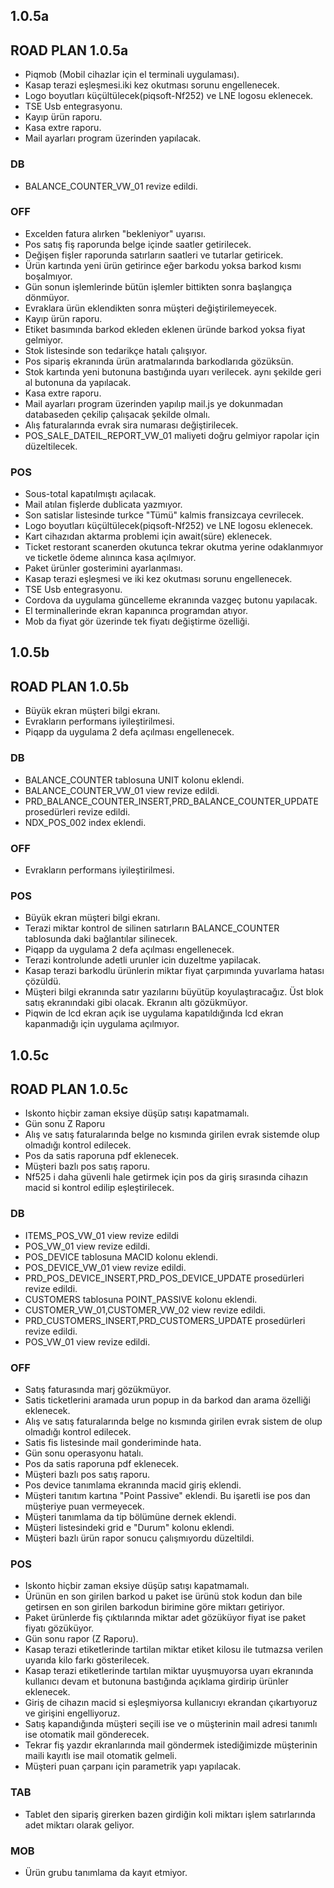 ## 1.0.5a
## ROAD PLAN 1.0.5a
- Piqmob (Mobil cihazlar için el terminali uygulaması).
- Kasap terazi eşleşmesi.iki kez okutması sorunu engellenecek.
- Logo boyutları küçültülecek(piqsoft-Nf252) ve LNE logosu eklenecek.
- TSE Usb entegrasyonu.
- Kayıp ürün raporu.
- Kasa extre raporu.
- Mail ayarları program üzerinden yapılacak.
### DB
- BALANCE_COUNTER_VW_01 revize edildi.
### OFF
- Excelden fatura alırken "bekleniyor" uyarısı.
- Pos satış fiş raporunda belge içinde saatler getirilecek.
- Değişen fişler raporunda satırların saatleri ve tutarlar getiricek.
- Ürün kartında yeni ürün getirince eğer barkodu yoksa barkod kısmı boşalmıyor.
- Gün sonun işlemlerinde bütün işlemler bittikten sonra başlangıça dönmüyor.
- Evraklara ürün eklendikten sonra müşteri değiştirilemeyecek.
- Kayıp ürün raporu.
- Etiket basımında barkod ekleden eklenen üründe barkod yoksa fiyat gelmiyor.
- Stok listesinde son tedarikçe hatalı çalışıyor.
- Pos sipariş ekranında ürün aratmalarında barkodlarıda gözüksün.
- Stok kartında yeni butonuna bastığında uyarı verilecek. aynı şekilde geri al butonuna da yapılacak.
- Kasa extre raporu.
- Mail ayarları program üzerinden yapılıp mail.js ye dokunmadan databaseden çekilip çalışacak şekilde olmalı.
- Alış faturalarında evrak sira numarası değiştirilecek.
- POS_SALE_DATEIL_REPORT_VW_01 maliyeti doğru gelmiyor rapolar için düzeltilecek.
### POS
- Sous-total kapatılmıştı açılacak.
- Mail atılan fişlerde dublicata yazmıyor.
- Son satislar listesinde turkce "Tümü" kalmis fransizcaya cevrilecek.
- Logo boyutları küçültülecek(piqsoft-Nf252) ve LNE logosu eklenecek.
- Kart cihazıdan aktarma problemi için await(süre) eklenecek.
- Ticket restorant scanerden okutunca tekrar okutma yerine odaklanmıyor ve ticketle ödeme alınınca kasa açılmıyor.
- Paket ürünler gosterimini ayarlanması.
- Kasap terazi eşleşmesi ve iki kez okutması sorunu engellenecek.
- TSE Usb entegrasyonu.
- Cordova da uygulama güncelleme ekranında vazgeç butonu yapılacak.
- El terminallerinde ekran kapanınca programdan atıyor.
- Mob da fiyat gör üzerinde tek fiyatı değiştirme özelliği.

## 1.0.5b
## ROAD PLAN 1.0.5b
- Büyük ekran müşteri bilgi ekranı.
- Evrakların performans iyileştirilmesi.
- Piqapp da uygulama 2 defa açılması engellenecek.
### DB
- BALANCE_COUNTER tablosuna UNIT kolonu eklendi.
- BALANCE_COUNTER_VW_01 view revize edildi.
- PRD_BALANCE_COUNTER_INSERT,PRD_BALANCE_COUNTER_UPDATE prosedürleri revize edildi.
- NDX_POS_002 index eklendi.
### OFF
- Evrakların performans iyileştirilmesi.
### POS
- Büyük ekran müşteri bilgi ekranı.
- Terazi miktar kontrol de silinen satırların BALANCE_COUNTER tablosunda daki bağlantılar silinecek.
- Piqapp da uygulama 2 defa açılması engellenecek.
- Terazi kontrolunde adetli urunler icin duzeltme yapilacak.
- Kasap terazi barkodlu ürünlerin miktar fiyat çarpımında yuvarlama hatası çözüldü.
- Müşteri bilgi ekranında satır yazılarını büyütüp koyulaştıracağız. Üst blok satış ekranındaki gibi olacak. Ekranın altı gözükmüyor.
- Piqwin de lcd ekran açık ise uygulama kapatıldığında lcd ekran kapanmadığı için uygulama açılmıyor.

## 1.0.5c
## ROAD PLAN 1.0.5c
- Iskonto hiçbir zaman eksiye düşüp satışı kapatmamalı.
- Gün sonu Z Raporu
- Alış ve satış faturalarında belge no kısmında girilen evrak sistemde olup olmadığı kontrol edilecek.
- Pos da satis raporuna pdf eklenecek.
- Müşteri bazlı pos satış raporu.
- Nf525 i daha güvenli hale getirmek için pos da giriş sırasında cihazın macid si kontrol edilip eşleştirilecek.
### DB
- ITEMS_POS_VW_01 view revize edildi
- POS_VW_01 view revize edildi.
- POS_DEVICE tablosuna MACID kolonu eklendi.
- POS_DEVICE_VW_01 view revize edildi.
- PRD_POS_DEVICE_INSERT,PRD_POS_DEVICE_UPDATE prosedürleri revize edildi.
- CUSTOMERS tablosuna POINT_PASSIVE kolonu eklendi.
- CUSTOMER_VW_01,CUSTOMER_VW_02 view revize edildi.
- PRD_CUSTOMERS_INSERT,PRD_CUSTOMERS_UPDATE prosedürleri revize edildi.
- POS_VW_01 view revize edildi.
### OFF
- Satış faturasında marj gözükmüyor.
- Satis ticketlerini aramada urun popup in da barkod dan arama özelliği eklenecek.
- Alış ve satış faturalarında belge no kısmında girilen evrak sistem de olup olmadığı kontrol edilecek.
- Satis fis listesinde mail gonderiminde hata.
- Gün sonu operasyonu hatalı.
- Pos da satis raporuna pdf eklenecek.
- Müşteri bazlı pos satış raporu.
- Pos device tanımlama ekranında macid giriş eklendi.
- Müşteri tanıtım kartına "Point Passive" eklendi. Bu işaretli ise pos dan müşteriye puan vermeyecek. 
- Müşteri tanımlama da tip bölümüne dernek eklendi.
- Müşteri listesindeki grid e "Durum" kolonu eklendi.
- Müşteri bazlı ürün rapor sonucu çalışmıyordu düzeltildi.
### POS
- Iskonto hiçbir zaman eksiye düşüp satışı kapatmamalı.
- Ürünün en son girilen barkod u paket ise ürünü stok kodun dan bile getirsen en son girilen barkodun birimine göre miktarı getiriyor.
- Paket ürünlerde fiş çıktılarında miktar adet gözüküyor fiyat ise paket fiyatı gözüküyor.
- Gün sonu rapor (Z Raporu).
- Kasap terazi etiketlerinde tartilan miktar etiket kilosu ile tutmazsa verilen uyarıda kilo farkı gösterilecek.
- Kasap terazi etiketlerinde tartılan miktar uyuşmuyorsa uyarı ekranında kullanıcı devam et butonuna bastığında açıklama girdirip ürünler eklenecek.
- Giriş de cihazın macid si eşleşmiyorsa kullanıcıyı ekrandan çıkartıyoruz ve girişini engelliyoruz.
- Satış kapandığında müşteri seçili ise ve o müşterinin mail adresi tanımlı ise otomatik mail gönderecek.
- Tekrar fiş yazdır ekranlarında mail göndermek istediğimizde müşterinin maili kayıtlı ise mail otomatik gelmeli.
- Müşteri puan çarpanı için parametrik yapı yapılacak.
### TAB
- Tablet den sipariş girerken bazen girdiğin koli miktarı işlem satırlarında adet miktarı olarak geliyor.
### MOB
- Ürün grubu tanımlama da kayıt etmiyor.